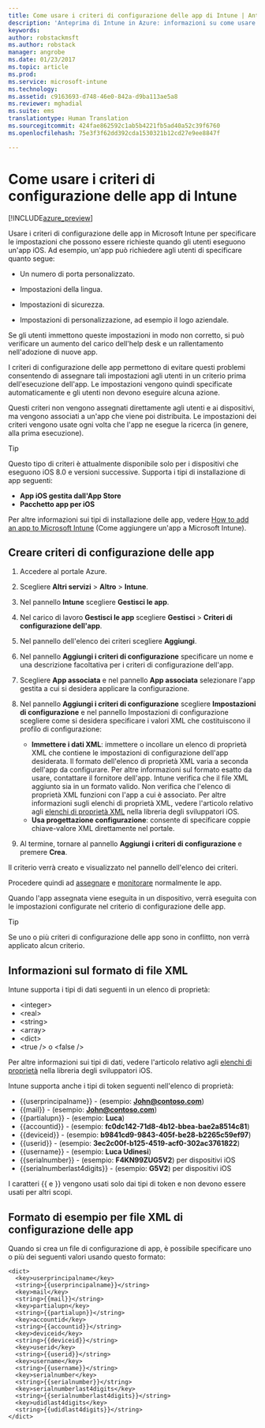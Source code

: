 ```yaml
---
title: Come usare i criteri di configurazione delle app di Intune | Anteprima di Intune in Azure | Documentazione Microsoft
description: 'Anteprima di Intune in Azure: informazioni su come usare i criteri di configurazione delle app per fornire i dati di configurazione a un&quot;app iOS in esecuzione.'
keywords: 
author: robstackmsft
ms.author: robstack
manager: angrobe
ms.date: 01/23/2017
ms.topic: article
ms.prod: 
ms.service: microsoft-intune
ms.technology: 
ms.assetid: c9163693-d748-46e0-842a-d9ba113ae5a8
ms.reviewer: mghadial
ms.suite: ems
translationtype: Human Translation
ms.sourcegitcommit: 424fae862592c1ab5b4221fb5ad40a52c39f6760
ms.openlocfilehash: 75e3f3f62dd392cda1530321b12cd27e9ee8847f

---
```


# <a name="how-to-use-intune-app-configuration-policies"></a>Come usare i criteri di configurazione delle app di Intune

[!INCLUDE[azure_preview](../includes/azure_preview.md)]

Usare i criteri di configurazione delle app in Microsoft Intune per specificare le impostazioni che possono essere richieste quando gli utenti eseguono un'app iOS. Ad esempio, un'app può richiedere agli utenti di specificare quanto segue:

-   Un numero di porta personalizzato.

-   Impostazioni della lingua.

-   Impostazioni di sicurezza.

-   Impostazioni di personalizzazione, ad esempio il logo aziendale.

Se gli utenti immettono queste impostazioni in modo non corretto, si può verificare un aumento del carico dell'help desk e un rallentamento nell'adozione di nuove app.

I criteri di configurazione delle app permettono di evitare questi problemi consentendo di assegnare tali impostazioni agli utenti in un criterio prima dell'esecuzione dell'app. Le impostazioni vengono quindi specificate automaticamente e gli utenti non devono eseguire alcuna azione.

Questi criteri non vengono assegnati direttamente agli utenti e ai dispositivi, ma vengono associati a un'app che viene poi distribuita. Le impostazioni dei criteri vengono usate ogni volta che l'app ne esegue la ricerca (in genere, alla prima esecuzione).

> [!TIP]
> Questo tipo di criteri è attualmente disponibile solo per i dispositivi che eseguono iOS 8.0 e versioni successive. Supporta i tipi di installazione di app seguenti:
>
> -   **App iOS gestita dall'App Store**
> -   **Pacchetto app per iOS**
>
> Per altre informazioni sui tipi di installazione delle app, vedere [How to add an app to Microsoft Intune](/intune-azure/manage-apps/add-apps) (Come aggiungere un'app a Microsoft Intune).

## <a name="create-an-app-configuration-policy"></a>Creare criteri di configurazione delle app

1. Accedere al portale Azure.
2. Scegliere **Altri servizi** > **Altro** > **Intune**.
3. Nel pannello **Intune** scegliere **Gestisci le app**.
1.  Nel carico di lavoro **Gestisci le app** scegliere **Gestisci** > **Criteri di configurazione dell'app**.

2.  Nel pannello dell'elenco dei criteri scegliere **Aggiungi**.

3.  Nel pannello **Aggiungi i criteri di configurazione** specificare un nome e una descrizione facoltativa per i criteri di configurazione dell'app.
4.  Scegliere **App associata** e nel pannello **App associata** selezionare l'app gestita a cui si desidera applicare la configurazione.
5.  Nel pannello **Aggiungi i criteri di configurazione** scegliere **Impostazioni di configurazione** e nel pannello Impostazioni di configurazione scegliere come si desidera specificare i valori XML che costituiscono il profilo di configurazione:
    - **Immettere i dati XML**: immettere o incollare un elenco di proprietà XML che contiene le impostazioni di configurazione dell'app desiderata. Il formato dell'elenco di proprietà XML varia a seconda dell'app da configurare. Per altre informazioni sul formato esatto da usare, contattare il fornitore dell'app.
    Intune verifica che il file XML aggiunto sia in un formato valido. Non verifica che l'elenco di proprietà XML funzioni con l'app a cui è associato.
    Per altre informazioni sugli elenchi di proprietà XML, vedere l'articolo relativo agli [elenchi di proprietà XML](https://developer.apple.com/library/ios/documentation/Cocoa/Conceptual/PropertyLists/UnderstandXMLPlist/UnderstandXMLPlist.html) nella libreria degli sviluppatori iOS.
    - **Usa progettazione configurazione**: consente di specificare coppie chiave-valore XML direttamente nel portale.
8. Al termine, tornare al pannello **Aggiungi i criteri di configurazione** e premere **Crea**.

Il criterio verrà creato e visualizzato nel pannello dell'elenco dei criteri.

Procedere quindi ad [assegnare](deploy-apps.md) e [monitorare](monitor-apps.md) normalmente le app.

Quando l'app assegnata viene eseguita in un dispositivo, verrà eseguita con le impostazioni configurate nel criterio di configurazione delle app.

> [!TIP]
> Se uno o più criteri di configurazione delle app sono in conflitto, non verrà applicato alcun criterio.

## <a name="information-about-the-xml-file-format"></a>Informazioni sul formato di file XML

Intune supporta i tipi di dati seguenti in un elenco di proprietà:

- &lt;integer&gt;
- &lt;real&gt;
- &lt;string&gt;
- &lt;array&gt;
- &lt;dict&gt;
- &lt;true /&gt; o &lt;false /&gt;

Per altre informazioni sui tipi di dati, vedere l'articolo relativo agli [elenchi di proprietà](https://developer.apple.com/library/ios/documentation/Cocoa/Conceptual/PropertyLists/AboutPropertyLists/AboutPropertyLists.html) nella libreria degli sviluppatori iOS.

Intune supporta anche i tipi di token seguenti nell'elenco di proprietà:
- \{\{userprincipalname\}\} - (esempio: **John@contoso.com**)
- \{\{mail\}\} - (esempio: **John@contoso.com**)
- \{\{partialupn\}\} - (esempio: **Luca**)
- \{\{accountid\}\} - (esempio: **fc0dc142-71d8-4b12-bbea-bae2a8514c81**)
- \{\{deviceid\}\} - (esempio: **b9841cd9-9843-405f-be28-b2265c59ef97**)
- \{\{userid\}\} - (esempio: **3ec2c00f-b125-4519-acf0-302ac3761822**)
- \{\{username\}\} - (esempio: **Luca Udinesi**)
- \{\{serialnumber\}\} - (esempio: **F4KN99ZUG5V2**) per dispositivi iOS
- \{\{serialnumberlast4digits\}\} - (esempio: **G5V2**) per dispositivi iOS

I caratteri \{\{ e \}\} vengono usati solo dai tipi di token e non devono essere usati per altri scopi.





## <a name="example-format-for-an-app-configuration-xml-file"></a>Formato di esempio per file XML di configurazione delle app

Quando si crea un file di configurazione di app, è possibile specificare uno o più dei seguenti valori usando questo formato:

```
<dict>
  <key>userprincipalname</key>
  <string>{{userprincipalname}}</string>
  <key>mail</key>
  <string>{{mail}}</string>
  <key>partialupn</key>
  <string>{{partialupn}}</string>
  <key>accountid</key>
  <string>{{accountid}}</string>
  <key>deviceid</key>
  <string>{{deviceid}}</string>
  <key>userid</key>
  <string>{{userid}}</string>
  <key>username</key>
  <string>{{username}}</string>
  <key>serialnumber</key>
  <string>{{serialnumber}}</string>
  <key>serialnumberlast4digits</key>
  <string>{{serialnumberlast4digits}}</string>
  <key>udidlast4digits</key>
  <string>{{udidlast4digits}}</string>
</dict>

```



<!--HONumber=Feb17_HO1-->


